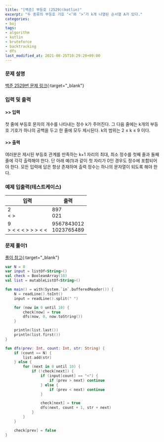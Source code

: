 ```yaml
---
title: "[백준] 부등호 (2529)(kotlin)"
excerpt: "두 종류의 부등호 기호 ‘<’와 ‘>’가 k개 나열된 순서열 A가 있다."
categories:
- boj
tags:
- algorithm
- kotlin
- bruteforce
- backtracking
- dfs
last_modified_at: 2021-08-25T10:29:28+09:00
---
```



### 문제 설명
[백준 2529번 문제 링크](https://www.acmicpc.net/problem/2529#description){:target="_blank"}




### 입력 및 출력
#### >> 입력
첫 줄에 부등호 문자의 개수를 나타내는 정수 k가 주어진다. 그 다음 줄에는 k개의 부등호 기호가 하나의 공백을 두고 한 줄에 모두 제시된다. k의 범위는 2 ≤ k ≤ 9 이다. 



#### >> 출력
여러분은 제시된 부등호 관계를 만족하는 k+1 자리의 최대, 최소 정수를 첫째 줄과 둘째 줄에 각각 출력해야 한다. 단 아래 예(1)과 같이 첫 자리가 0인 경우도 정수에 포함되어야 한다. 모든 입력에 답은 항상 존재하며 출력 정수는 하나의 문자열이 되도록 해야 한다. 





### 예제 입출력(테스트케이스)


|입력|출력|
|-----|------|
|2<br>< >|897<br>021|
|9<br>> < < < > > > < <|9567843012<br>1023765489|




### 문제 풀이1
[풀이 참고](https://mygumi.tistory.com/279){:target="_blank"}
```kotlin
var N = 0
var input = listOf<String>()
val check = BooleanArray(10)
val list = mutableListOf<String>()

fun main() = with(System.`in`.bufferedReader()) {
    N = readLine().toInt()
    input = readLine().split(" ")

    for (now in 0 until 10) {
        check[now] = true
        dfs(now, 0, now.toString())
    }

    println(list.last())
    println(list.first())
}

fun dfs(prev: Int, count: Int, str: String) {
    if (count == N) {
        list.add(str)
    } else {
        for (next in 0 until 10) {
            if (!check[next]) {
                if (input[count] == "<") {
                    if (prev > next) continue
                } else {
                    if (prev < next) continue
                }

                check[next] = true
                dfs(next, count + 1, str + next)
            }
        }
    }

    check[prev] = false
}
```